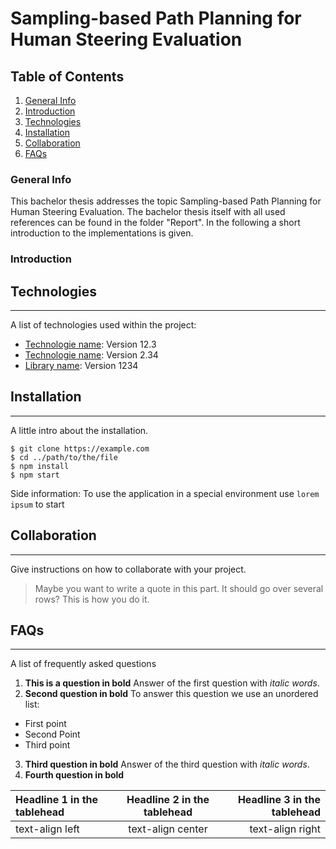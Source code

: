 # Sampling-based Path Planning for Human Steering Evaluation

## Table of Contents
1. [General Info](#general-info)
2. [Introduction](#introduction)
3. [Technologies](#technologies)
4. [Installation](#installation)
5. [Collaboration](#collaboration)
6. [FAQs](#faqs)

### General Info
This bachelor thesis addresses the topic Sampling-based Path Planning for Human Steering Evaluation. The bachelor thesis itself with all used references can be found in the folder "Report". In the following a short introduction to the implementations is given.

### Introduction

## Technologies
***
A list of technologies used within the project:
* [Technologie name](https://example.com): Version 12.3 
* [Technologie name](https://example.com): Version 2.34
* [Library name](https://example.com): Version 1234

## Installation
***
A little intro about the installation. 
```
$ git clone https://example.com
$ cd ../path/to/the/file
$ npm install
$ npm start
```
Side information: To use the application in a special environment use ```lorem ipsum``` to start

## Collaboration
***
Give instructions on how to collaborate with your project.
> Maybe you want to write a quote in this part. 
> It should go over several rows?
> This is how you do it.

## FAQs
***
A list of frequently asked questions
1. **This is a question in bold**
Answer of the first question with _italic words_. 
2. __Second question in bold__ 
To answer this question we use an unordered list:
* First point
* Second Point
* Third point
3. **Third question in bold**
Answer of the third question with *italic words*.
4. **Fourth question in bold**

| Headline 1 in the tablehead | Headline 2 in the tablehead | Headline 3 in the tablehead |
|:--------------|:-------------:|--------------:|
| text-align left | text-align center | text-align right |
